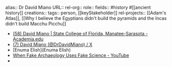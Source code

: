 alias:: Dr David Miano
URL::
rel-org::
role::
fields:: #history #[[ancient history]]
creations::
tags:: person, [[keyStakeholder]]
rel-projects:: [[Adam's Atlas]], [[Why I believe the Egyptians didn't build the pyramids and the Incas didn't build Macchu Picchu]]


- [(58) David Miano | State College of Florida, Manatee-Sarasota - Academia.edu](https://scf.academia.edu/DMiano)
- [(7) David Miano (@DrDavidMiano) / X](https://twitter.com/DrDavidMiano)
- [Enuma Elish](Enuma Elish)
- [When Fake Archaeology Uses Fake Science - YouTube](https://www.youtube.com/watch?v=j0OMxE_D1pE)
-
